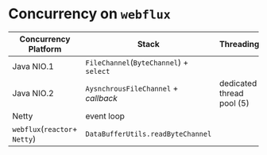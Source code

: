 # Concurrency on `webflux`

Concurrency Platform | Stack | Threading
---|---|---
Java NIO.1 | `FileChannel`(`ByteChannel`) + `select`
Java NIO.2 | `AysnchrousFileChannel` +  _callback_| dedicated thread pool (5)
Netty | event loop | 
`webflux`(`reactor`+ `Netty`) | `DataBufferUtils.readByteChannel`


[tutorial]: https://www.baeldung.com/spring-webflux-concurrency